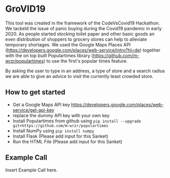 # GroVID19
This tool was created in the framework of the CodeVsCovid19 Hackathon.
We tackeld the issue of panic buying during the Covid19 pandemic in early 2020. As people started stocking toilet paper and other basic goods an even distribution of shoppers to grocery stores can help to alleviate temporary shortages. We used the Google Maps Places API (https://developers.google.com/places/web-service/intro?hl=de) together with the on top built Populartimes library (https://github.com/m-wrzr/populartimes) to use the first's popular times feature. 

By asking the user to type in an address, a type of store and a search radius we are able to give an advice to visit the currently least crowded store.

## How to get started
+ Get a Google Maps API key https://developers.google.com/places/web-service/get-api-key
+ replace the dummy API key with your own key
+ Install Populartimes from github using `pip install --upgrade git+https://github.com/m-wrzr/populartimes`
+ Install NumPy using `pip install numpy`
+ Install Flask (Please add input for this Sanket)
+ Run the HTML File (Please add input for this Sanket)
  
 ## Example Call
Insert Example Call here.
